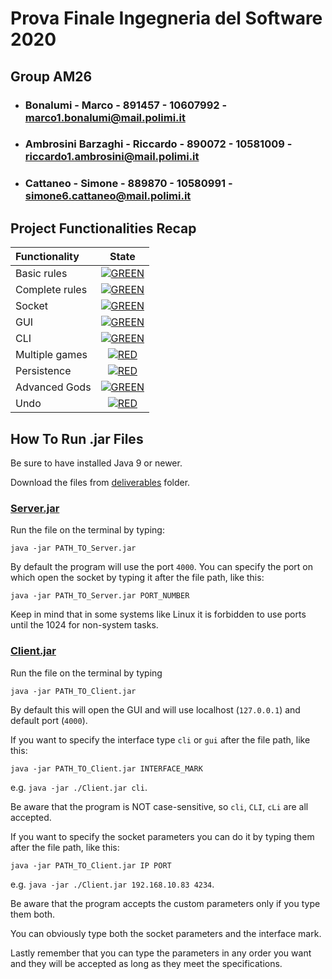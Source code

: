 # Prova Finale Ingegneria del Software 2020

## Group AM26

- ### Bonalumi - Marco - 891457 - 10607992 - marco1.bonalumi@mail.polimi.it
- ### Ambrosini Barzaghi - Riccardo - 890072 - 10581009 - riccardo1.ambrosini@mail.polimi.it
- ### Cattaneo - Simone - 889870 - 10580991 - simone6.cattaneo@mail.polimi.it

## Project Functionalities Recap

| Functionality | State |
|:-----------------------|:------------------------------------:|
| Basic rules |  [![GREEN](https://placehold.it/15/44bb44/44bb44)](#) |
| Complete rules | [![GREEN](https://placehold.it/15/44bb44/44bb44)](#) |
| Socket | [![GREEN](https://placehold.it/15/44bb44/44bb44)](#) |
| GUI | [![GREEN](https://placehold.it/15/44bb44/44bb44)](#) |
| CLI | [![GREEN](https://placehold.it/15/44bb44/44bb44)](#) |
| Multiple games | [![RED](https://placehold.it/15/f03c15/f03c15)](#) |
| Persistence | [![RED](https://placehold.it/15/f03c15/f03c15)](#) |
| Advanced Gods | [![GREEN](https://placehold.it/15/44bb44/44bb44)](#) |
| Undo | [![RED](https://placehold.it/15/f03c15/f03c15)](#) |

<!--
[![RED](https://placehold.it/15/f03c15/f03c15)](#)
[![YELLOW](https://placehold.it/15/ffdd00/ffdd00)](#)
[![GREEN](https://placehold.it/15/44bb44/44bb44)](#)
-->

## How To Run .jar Files 

Be sure to have installed Java 9 or newer.

Download the files from [deliverables](/deliverables) folder.



### [Server.jar](/deliverables/JAR/Server.jar)
Run the file on the terminal by typing:
```
java -jar PATH_TO_Server.jar
```
By default the program will use the port `4000`.
You can specify the port on which open the socket by typing it after the file path, like this:
```
java -jar PATH_TO_Server.jar PORT_NUMBER
```
Keep in mind that in some systems like Linux it is forbidden to use ports until the 1024 for non-system tasks.



### [Client.jar](/deliverables/JAR/Client_linux.jar)
Run the file on the terminal by typing
```
java -jar PATH_TO_Client.jar
```
By default this will open the GUI and will use localhost (`127.0.0.1`) and default port (`4000`).

If you want to specify the interface type `cli` or `gui` after the file path, like this:
```
java -jar PATH_TO_Client.jar INTERFACE_MARK
```
e.g. `java -jar ./Client.jar cli`.

Be aware that the program is NOT case-sensitive, so `cli`, `CLI`, `cLi` are all accepted.

If you want to specify the socket parameters you can do it by typing them after the file path, like this:
```
java -jar PATH_TO_Client.jar IP PORT
```
e.g. `java -jar ./Client.jar 192.168.10.83 4234`.

Be aware that the program accepts the custom parameters only if you type them both.

You can obviously type both the socket parameters and the interface mark.

Lastly remember that you can type the parameters in any order you want and they will be accepted as long as they meet the specifications.
